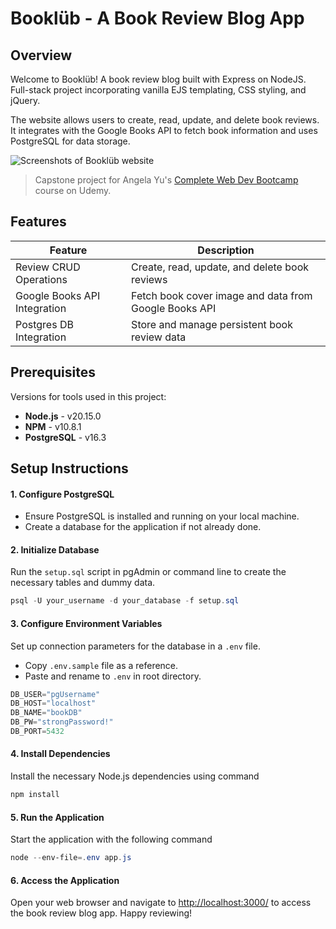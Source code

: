 # Booklüb - A Book Review Blog App

## Overview
Welcome to Booklüb! A book review blog built with Express on NodeJS. Full-stack project incorporating vanilla EJS templating, CSS styling, and jQuery.

The website allows users to create, read, update, and delete book reviews. It integrates with the Google Books API to fetch book information and uses PostgreSQL for data storage.

![Screenshots of Booklüb website](/public/assets/Booklüb.png)
> Capstone project for Angela Yu's [Complete Web Dev Bootcamp](https://www.udemy.com/course/the-complete-web-development-bootcamp) course on Udemy.

## Features

| Feature                      | Description                                                |
|------------------------------|------------------------------------------------------------|
| Review CRUD Operations       | Create, read, update, and delete book reviews              |
| Google Books API Integration | Fetch book cover image and data from Google Books API      |
| Postgres DB Integration      | Store and manage persistent book review data               |

## Prerequisites
Versions for tools used in this project:
- **Node.js** - v20.15.0
- **NPM** - v10.8.1
- **PostgreSQL** - v16.3

## Setup Instructions

#### 1. Configure PostgreSQL
- Ensure PostgreSQL is installed and running on your local machine. 
- Create a database for the application if not already done.

#### 2. Initialize Database
Run the `setup.sql` script in pgAdmin or command line to create the necessary tables and dummy data.
```powershell
psql -U your_username -d your_database -f setup.sql
```

#### 3. Configure Environment Variables
Set up connection parameters for the database in a `.env` file.
- Copy `.env.sample` file as a reference. 
- Paste and rename to `.env` in root directory.
 
```powershell
DB_USER="pgUsername"
DB_HOST="localhost"
DB_NAME="bookDB"
DB_PW="strongPassword!"
DB_PORT=5432
```

#### 4. Install Dependencies
Install the necessary Node.js dependencies using command
```powershell
npm install
```

#### 5. Run the Application
Start the application with the following command
```powershell
node --env-file=.env app.js
```

#### 6. Access the Application
Open your web browser and navigate to [http://localhost:3000/](http://localhost:3000/) to access the book review blog app. Happy reviewing!